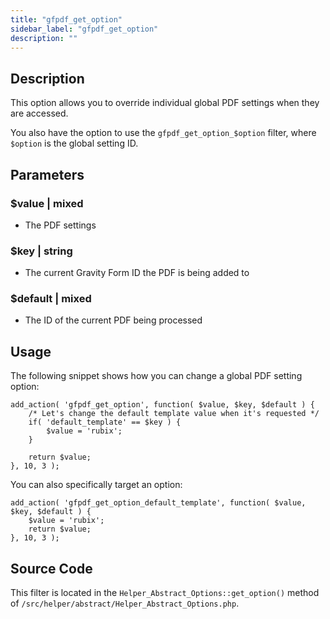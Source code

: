 ```yaml
---
title: "gfpdf_get_option"
sidebar_label: "gfpdf_get_option"
description: ""
---
```


## Description

This option allows you to override individual global PDF settings when they are accessed.

You also have the option to use the `gfpdf_get_option_$option` filter, where `$option` is the global setting ID.

## Parameters

### $value | mixed
*  The PDF settings

### $key | string
*  The current Gravity Form ID the PDF is being added to

### $default | mixed
*  The ID of the current PDF being processed

## Usage

The following snippet shows how you can change a global PDF setting option:

```
add_action( 'gfpdf_get_option', function( $value, $key, $default ) {
	/* Let's change the default template value when it's requested */
	if( 'default_template' == $key ) {
		$value = 'rubix';
	}

	return $value;
}, 10, 3 );
```


You can also specifically target an option:

```
add_action( 'gfpdf_get_option_default_template', function( $value, $key, $default ) {
	$value = 'rubix';
	return $value;
}, 10, 3 );
```

## Source Code

This filter is located in the `Helper_Abstract_Options::get_option()` method of `/src/helper/abstract/Helper_Abstract_Options.php`.